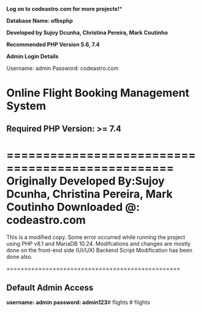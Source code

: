 **Log on to codeastro.com for more projects!***

**Database Name: ofbsphp**

**Developed by Sujoy Dcunha, Christina Pereira, Mark Coutinho**

**Recommended PHP Version 5.6, 7.4**


**Admin Login Details**

Username: admin
Password: codeastro.com


# **Online Flight Booking Management System**

## Required PHP Version: >= 7.4

=================================================
**Originally Developed By:Sujoy Dcunha, Christina Pereira, Mark Coutinho**
**Downloaded @: codeastro.com**
=================================================
This is a modified copy. Some error occurred while running the project using PHP v8.1 and MariaDB 10.24.
Modifcations and changes are mostly done on the front-end side (UI/UX)
Backend Script Modification has been done also.


=================================================
## **Default Admin Access**
**username: admin**
**password: admin123**#   f l i g h t s  
 #   f l i g h t s  
 